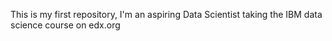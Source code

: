 This is my first repository, I'm an aspiring Data Scientist taking the IBM data science course on edx.org
